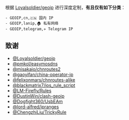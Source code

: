 根据 [Loyalsoldier/geoip](https://github.com/Loyalsoldier/geoip) 进行深度定制，**有且仅有如下分类**：
```
- GEOIP,cn,🇨🇳 国内 IP
- GEOIP,lanip,🏠 私有网络
- GEOIP,telegram,✈️ Telegram IP
```
## 致谢

- [@Loyalsoldier/geoip](https://github.com/Loyalsoldier/geoip)
- [@pmkol/easymosdns](https://github.com/pmkol/easymosdns)
- [@misakaio/chnroutes2](https://github.com/misakaio/chnroutes2)
- [@gaoyifan/china-operator-ip](https://github.com/gaoyifan/china-operator-ip)
- [@felixonmars/chnroutes-alike](https://github.com/felixonmars/chnroutes-alike)
- [@blackmatrix7/ios_rule_script](https://github.com/blackmatrix7/ios_rule_script)
- [@LM-Firefly/Rules](https://github.com/LM-Firefly/Rules)
- [@DustinWin/clash-geoip](https://github.com/DustinWin/clash-geoip)
- [@Dogfight360/UsbEAm](https://github.com/dogfight360/UsbEAm)
- [@lord-alfred/ipranges](https://github.com/lord-alfred/ipranges)
- [@ChengzhiLiu/TrickyRule](https://github.com/ChengzhiLiu/TrickyRule)
